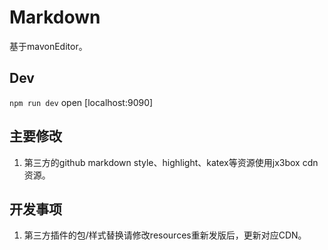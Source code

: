 # Markdown

基于mavonEditor。

## Dev
`npm run dev` open [localhost:9090]

## 主要修改
1. 第三方的github markdown style、highlight、katex等资源使用jx3box cdn资源。


## 开发事项
1. 第三方插件的包/样式替换请修改resources重新发版后，更新对应CDN。